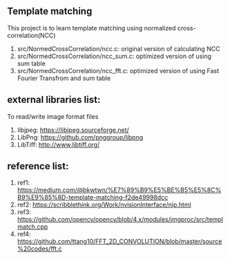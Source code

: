## Template matching 


This project is to learn template matching using normalized cross-correlation(NCC) 
1. src/NormedCrossCorrelation/ncc.c:     original version of calculating NCC 
2. src/NormedCrossCorrelation/ncc_sum.c: optimized version of using sum table 
3. src/NormedCrossCorrelation/ncc_fft.c: optimized version of using Fast Fourier Transfrom and sum table 

## external libraries list:
To read/write image format files 
1. libjpeg: https://libjpeg.sourceforge.net/
2. LibPng: https://github.com/pnggroup/libpng
3. LibTiff: http://www.libtiff.org/

## reference list: 
1. ref1: https://medium.com/@bkwtwn/%E7%89%B9%E5%BE%B5%E5%8C%B9%E9%85%8D-template-matching-f2de49998dcc 
2. ref2: https://scribblethink.org/Work/nvisionInterface/nip.html 
3. ref3: https://github.com/opencv/opencv/blob/4.x/modules/imgproc/src/templmatch.cpp 
4. ref4: https://github.com/ttang10/FFT_2D_CONVOLUTION/blob/master/source%20codes/fft.c 
